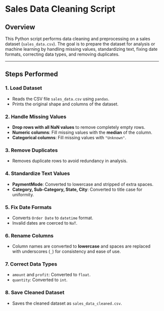 # Sales Data Cleaning Script

## Overview
This Python script performs data cleaning and preprocessing on a sales dataset (`sales_data.csv`). The goal is to prepare the dataset for analysis or machine learning by handling missing values, standardizing text, fixing date formats, correcting data types, and removing duplicates.

---

## Steps Performed

### 1. Load Dataset
- Reads the CSV file `sales_data.csv` using `pandas`.
- Prints the original shape and columns of the dataset.

### 2. Handle Missing Values
- **Drop rows with all NaN values** to remove completely empty rows.
- **Numeric columns**: Fill missing values with the **median** of the column.
- **Categorical columns**: Fill missing values with `"Unknown"`.

### 3. Remove Duplicates
- Removes duplicate rows to avoid redundancy in analysis.

### 4. Standardize Text Values
- **PaymentMode**: Converted to lowercase and stripped of extra spaces.
- **Category, Sub-Category, State, City**: Converted to title case for uniformity.

### 5. Fix Date Formats
- Converts `Order Date` to `datetime` format.
- Invalid dates are coerced to `NaT`.

### 6. Rename Columns
- Column names are converted to **lowercase** and spaces are replaced with underscores (`_`) for consistency and ease of use.

### 7. Correct Data Types
- `amount` and `profit`: Converted to `float`.
- `quantity`: Converted to `int`.

### 8. Save Cleaned Dataset
- Saves the cleaned dataset as `sales_data_cleaned.csv`.
